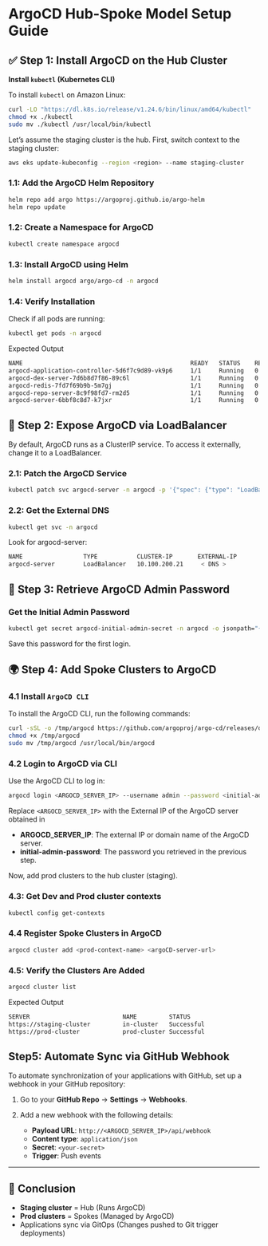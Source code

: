 # ArgoCD Hub-Spoke Model Setup Guide

## ✅ Step 1: Install ArgoCD on the Hub Cluster

**Install `kubectl` (Kubernetes CLI)**

To install `kubectl` on Amazon Linux:

```bash
curl -LO "https://dl.k8s.io/release/v1.24.6/bin/linux/amd64/kubectl"
chmod +x ./kubectl
sudo mv ./kubectl /usr/local/bin/kubectl
```

Let’s assume the staging cluster is the hub. First, switch context to the staging cluster:

```bash
aws eks update-kubeconfig --region <region> --name staging-cluster
```

### 1.1: Add the ArgoCD Helm Repository

```bash
helm repo add argo https://argoproj.github.io/argo-helm
helm repo update

```

### 1.2: Create a Namespace for ArgoCD
```bash
kubectl create namespace argocd
```

### 1.3: Install ArgoCD using Helm
```bash
helm install argocd argo/argo-cd -n argocd
```

### 1.4: Verify Installation
Check if all pods are running:
```bash
kubectl get pods -n argocd
```
Expected Output

```bash
NAME                                               READY   STATUS    RESTARTS   AGE
argocd-application-controller-5d6f7c9d89-vk9p6     1/1     Running   0          1m
argocd-dex-server-7d6b8d7f86-89c6l                 1/1     Running   0          1m
argocd-redis-7fd7f69b9b-5m7gj                      1/1     Running   0          1m
argocd-repo-server-8c9f98fd7-rm2d5                 1/1     Running   0          1m
argocd-server-6bbf8c8d7-k7jxr                      1/1     Running   0          1m
```

## 🔧 Step 2: Expose ArgoCD via LoadBalancer
By default, ArgoCD runs as a ClusterIP service. To access it externally, change it to a LoadBalancer.

### 2.1: Patch the ArgoCD Service

```bash
kubectl patch svc argocd-server -n argocd -p '{"spec": {"type": "LoadBalancer"}}'
```

### 2.2: Get the External DNS
```bash
kubectl get svc -n argocd
```
Look for argocd-server:

```bash
NAME                 TYPE           CLUSTER-IP       EXTERNAL-IP    
argocd-server        LoadBalancer   10.100.200.21     < DNS >        
```

## 🔐 Step 3: Retrieve ArgoCD Admin Password
### Get the Initial Admin Password
```bash
kubectl get secret argocd-initial-admin-secret -n argocd -o jsonpath="{.data.password}" | base64 -d
```
Save this password for the first login.

## 🌍 Step 4: Add Spoke Clusters to ArgoCD

### 4.1 **Install `ArgoCD CLI`**
To install the ArgoCD CLI, run the following commands:

```bash
curl -sSL -o /tmp/argocd https://github.com/argoproj/argo-cd/releases/download/v2.6.3/argocd-linux-amd64
chmod +x /tmp/argocd
sudo mv /tmp/argocd /usr/local/bin/argocd
```

### 4.2 Login to ArgoCD via CLI

Use the ArgoCD CLI to log in:

```bash
argocd login <ARGOCD_SERVER_IP> --username admin --password <initial-admin-password>
```
Replace `<ARGOCD_SERVER_IP>` with the External IP of the ArgoCD server obtained in

- **ARGOCD_SERVER_IP**: The external IP or domain name of the ArgoCD server.
- **initial-admin-password**: The password you retrieved in the previous step.

Now, add prod clusters to the hub cluster (staging).

### 4.3: Get Dev and Prod cluster contexts
```bash
kubectl config get-contexts
```

### 4.4 Register Spoke Clusters in ArgoCD
```bash
argocd cluster add <prod-context-name> <argoCD-server-url>
```

### 4.5: Verify the Clusters Are Added
```bash
argocd cluster list
```
Expected Output
```bash
SERVER                          NAME         STATUS
https://staging-cluster         in-cluster   Successful
https://prod-cluster            prod-cluster Successful
```

## Step5: Automate Sync via GitHub Webhook

To automate synchronization of your applications with GitHub, set up a webhook in your GitHub repository:

1. Go to your **GitHub Repo** → **Settings** → **Webhooks**.

2. Add a new webhook with the following details:

   - **Payload URL**: `http://<ARGOCD_SERVER_IP>/api/webhook`
   - **Content type**: `application/json`
   - **Secret**: `<your-secret>`
   - **Trigger**: Push events

---

## 🎯 Conclusion

- **Staging cluster** = Hub (Runs ArgoCD)
- **Prod clusters** = Spokes (Managed by ArgoCD)
- Applications sync via GitOps (Changes pushed to Git trigger deployments)






